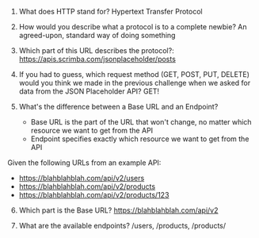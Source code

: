 1. What does HTTP stand for?
   Hypertext Transfer Protocol

2. How would you describe what a protocol is to a complete newbie?
   An agreed-upon, standard way of doing something

3. Which part of this URL describes the protocol?:
   https://apis.scrimba.com/jsonplaceholder/posts

4. If you had to guess, which request method (GET, POST, PUT, DELETE) would you
   think we made in the previous challenge when we asked for data from the
   JSON Placeholder API?
   GET!

5. What's the difference between a Base URL and an Endpoint?
   - Base URL is the part of the URL that won't change, no matter
     which resource we want to get from the API
   - Endpoint specifies exactly which resource we want to get
     from the API

Given the following URLs from an example API:

- https://blahblahblah.com/api/v2/users
- https://blahblahblah.com/api/v2/products
- https://blahblahblah.com/api/v2/products/123

6. Which part is the Base URL?
   https://blahblahblah.com/api/v2

7. What are the available endpoints?
   /users, /products, /products/<some-id-of-a-product-here>
